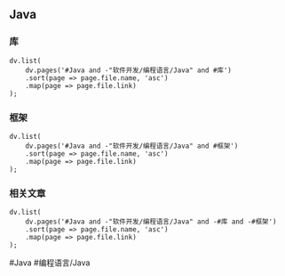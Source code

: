 ## Java
### 库
```dataviewjs
dv.list(
	dv.pages('#Java and -"软件开发/编程语言/Java" and #库')
	.sort(page => page.file.name, 'asc')
	.map(page => page.file.link)
);
```

### 框架
```dataviewjs
dv.list(
	dv.pages('#Java and -"软件开发/编程语言/Java" and #框架')
	.sort(page => page.file.name, 'asc')
	.map(page => page.file.link)
);
```

### 相关文章
```dataviewjs
dv.list(
	dv.pages('#Java and -"软件开发/编程语言/Java" and -#库 and -#框架')
	.sort(page => page.file.name, 'asc')
	.map(page => page.file.link)
);
```
#Java #编程语言/Java 